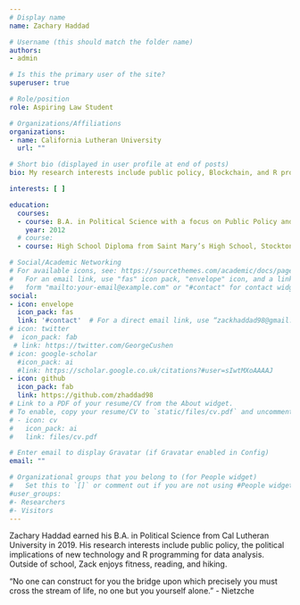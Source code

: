 ```yaml
---
# Display name
name: Zachary Haddad

# Username (this should match the folder name)
authors:
- admin

# Is this the primary user of the site?
superuser: true

# Role/position
role: Aspiring Law Student

# Organizations/Affiliations
organizations:
- name: California Lutheran University
  url: ""

# Short bio (displayed in user profile at end of posts)
bio: My research interests include public policy, Blockchain, and R programming!

interests: [ ] 

education:
  courses:
  - course: B.A. in Political Science with a focus on Public Policy and International Relations
    year: 2012
  # course: 
  - course: High School Diploma from Saint Mary’s High School, Stockton, CA

# Social/Academic Networking
# For available icons, see: https://sourcethemes.com/academic/docs/page-builder/#icons
#   For an email link, use "fas" icon pack, "envelope" icon, and a link in the
#   form "mailto:your-email@example.com" or "#contact" for contact widget.
social:
- icon: envelope
  icon_pack: fas
  link: '#contact'  # For a direct email link, use “zackhaddad98@gmail.com”.
# icon: twitter
#  icon_pack: fab
 # link: https://twitter.com/GeorgeCushen
# icon: google-scholar
  #icon_pack: ai
  #link: https://scholar.google.co.uk/citations?#user=sIwtMXoAAAAJ
- icon: github
  icon_pack: fab
  link: https://github.com/zhaddad98
# Link to a PDF of your resume/CV from the About widget.
# To enable, copy your resume/CV to `static/files/cv.pdf` and uncomment the lines below.
# - icon: cv
#   icon_pack: ai
#   link: files/cv.pdf

# Enter email to display Gravatar (if Gravatar enabled in Config)
email: ""

# Organizational groups that you belong to (for People widget)
#   Set this to `[]` or comment out if you are not using #People widget.
#user_groups:
#- Researchers
#- Visitors
---
```


Zachary Haddad earned his B.A. in Political Science from Cal Lutheran University in 2019. His research interests include public policy, the political implications of new technology and R programming for data analysis. Outside of school, Zack enjoys fitness, reading, and hiking.

“No one can construct for you the bridge upon which precisely you must cross the stream of life, no one but you yourself alone.” - Nietzche
